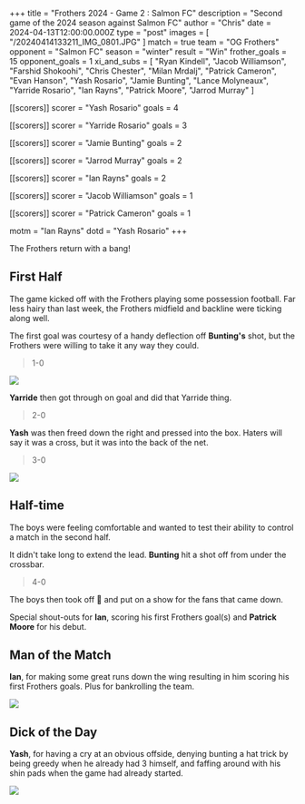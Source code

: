+++
title = "Frothers 2024 - Game 2 : Salmon FC"
description = "Second game of the 2024 season against Salmon FC"
author = "Chris"
date = 2024-04-13T12:00:00.000Z
type = "post"
images = [ "/20240414133211_IMG_0801.JPG" ]
match = true
team = "OG Frothers"
opponent = "Salmon FC"
season = "winter"
result = "Win"
frother_goals = 15
opponent_goals = 1
xi_and_subs = [
  "Ryan Kindell",
  "Jacob Williamson",
  "Farshid Shokoohi",
  "Chris Chester",
  "Milan Mrdalj",
  "Patrick Cameron",
  "Evan Hanson",
  "Yash Rosario",
  "Jamie Bunting",
  "Lance Molyneaux",
  "Yarride Rosario",
  "Ian Rayns",
  "Patrick Moore",
  "Jarrod Murray"
]

[[scorers]]
scorer = "Yash Rosario"
goals = 4

[[scorers]]
scorer = "Yarride Rosario"
goals = 3

[[scorers]]
scorer = "Jamie Bunting"
goals = 2

[[scorers]]
scorer = "Jarrod Murray"
goals = 2

[[scorers]]
scorer = "Ian Rayns"
goals = 2

[[scorers]]
scorer = "Jacob Williamson"
goals = 1

[[scorers]]
scorer = "Patrick Cameron"
goals = 1

motm = "Ian Rayns"
dotd = "Yash Rosario"
+++

The Frothers return with a bang!

## First Half

The game kicked off with the Frothers playing some possession football. Far less hairy than last week, the Frothers midfield and backline were ticking along well.

The first goal was courtesy of a handy deflection off **Bunting's** shot, but the Frothers were willing to take it any way they could.

> 1-0

![](/20240414133211_IMG_0801.JPG)

**Yarride** then got through on goal and did that Yarride thing.

> 2-0

**Yash** was then freed down the right and pressed into the box. Haters will say it was a cross, but it was into the back of the net.

> 3-0

![](/20240414132817_IMG_0798.JPG)

## Half-time

The boys were feeling comfortable and wanted to test their ability to control a match in the second half.

It didn't take long to extend the lead. **Bunting** hit a shot off from under the crossbar.

> 4-0

The boys then took off 🚀 and put on a show for the fans that came down.

Special shout-outs for **Ian**, scoring his first Frothers goal(s) and **Patrick Moore** for his debut.

## Man of the Match

**Ian**, for making some great runs down the wing resulting in him scoring his first Frothers goals. Plus for bankrolling the team.

![](/437876512_1086899485941238_3791632469434740970_n.jpg)

## Dick of the Day

**Yash**, for  having a cry at an obvious offside, denying bunting a hat trick by being greedy when he already had 3 himself, and faffing around with his shin pads when the game had already started.

![](/20240414140851_IMG_0807.JPG)

